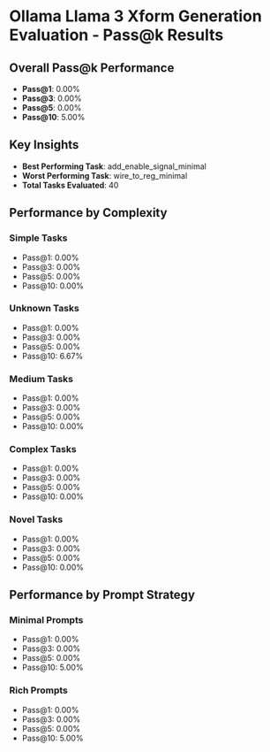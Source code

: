 
# Ollama Llama 3 Xform Generation Evaluation - Pass@k Results

## Overall Pass@k Performance
- **Pass@1**: 0.00%
- **Pass@3**: 0.00%
- **Pass@5**: 0.00%
- **Pass@10**: 5.00%


## Key Insights
- **Best Performing Task**: add_enable_signal_minimal
- **Worst Performing Task**: wire_to_reg_minimal
- **Total Tasks Evaluated**: 40

## Performance by Complexity

### Simple Tasks
- Pass@1: 0.00%
- Pass@3: 0.00%
- Pass@5: 0.00%
- Pass@10: 0.00%

### Unknown Tasks
- Pass@1: 0.00%
- Pass@3: 0.00%
- Pass@5: 0.00%
- Pass@10: 6.67%

### Medium Tasks
- Pass@1: 0.00%
- Pass@3: 0.00%
- Pass@5: 0.00%
- Pass@10: 0.00%

### Complex Tasks
- Pass@1: 0.00%
- Pass@3: 0.00%
- Pass@5: 0.00%
- Pass@10: 0.00%

### Novel Tasks
- Pass@1: 0.00%
- Pass@3: 0.00%
- Pass@5: 0.00%
- Pass@10: 0.00%

## Performance by Prompt Strategy

### Minimal Prompts
- Pass@1: 0.00%
- Pass@3: 0.00%
- Pass@5: 0.00%
- Pass@10: 5.00%

### Rich Prompts
- Pass@1: 0.00%
- Pass@3: 0.00%
- Pass@5: 0.00%
- Pass@10: 5.00%
